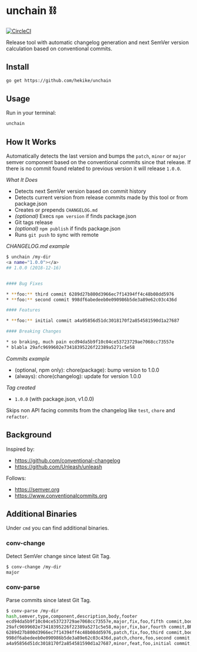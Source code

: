 # unchain ⛓️

[![CircleCI](https://circleci.com/gh/hekike/unchain.svg?style=svg&circle-token=c7e325c818a4865e9660d944d97fb5fae4b37043)](https://circleci.com/gh/hekike/unchain)

Release tool with automatic changelog generation and next SemVer version calculation based on conventional commits.

## Install

```sh
go get https://github.com/hekike/unchain
```

## Usage

Run in your terminal:

```sh
unchain
```

## How It Works

Automatically detects the last version and bumps the `patch`, `minor` or `major` semver component based on the conventional commits since that release.
If there is no commit found related to previous version it will release `1.0.0`.

*What It Does*

* Detects next SemVer version based on commit history
* Detects current version from release commits made by this tool or from package.json
* Creates or prepends `CHANGELOG.md`
* *(optional)* Execs `npm version` if finds package.json
* Git tags release
* *(optional)* `npm publish` if finds package.json
* Runs `git push` to sync with remote

*CHANGELOG.md example*

```sh
$ unchain /my-dir
<a name="1.0.0"></a>
## 1.0.0 (2018-12-16)


#### Bug Fixes

* **foo:** third commit 6289d27b800d3966ec7f14394ff4c48b08dd5976
* **foo:** second commit 998df6abedeeb0e090986b5de3a89e62c03c436d

#### Features

* **foo:** initial commit a4a95856d51dc3018170f2a854581590d1a27687

#### Breaking Changes

* so braking, much pain ecd94da5b9f10c04ce53723729ae7068cc73557e
* blabla 29afc9699602e73418395226f22389a5271c5e58

```

*Commits example*

- (optional, npm only): chore(package): bump version to 1.0.0
- (always): chore(changelog): update for version 1.0.0

*Tag created*

- `1.0.0` (with package.json, v1.0.0)

Skips non API facing commits from the changelog like `test`, `chore` and `refactor`.

## Background

Inspired by:

- https://github.com/conventional-changelog
- https://github.com/Unleash/unleash

Follows:

- https://semver.org
- https://www.conventionalcommits.org

## Additional Binaries

Under `cmd` you can find additional binaries.

### conv-change

Detect SemVer change since latest Git Tag.

```sh
$ conv-change /my-dir
major
```

### conv-parse

Parse commits since latest Git Tag.

```sh
$ conv-parse /my-dir
hash,semver,type,component,description,body,footer
ecd94da5b9f10c04ce53723729ae7068cc73557e,major,fix,foo,fifth commit,body,BREAKING CHANGE: so braking, much pain
29afc9699602e73418395226f22389a5271c5e58,major,fix,bar,fourth commit,BREAKING CHANGE: blabla,
6289d27b800d3966ec7f14394ff4c48b08dd5976,patch,fix,foo,third commit,body,
998df6abedeeb0e090986b5de3a89e62c03c436d,patch,chore,foo,second commit,,
a4a95856d51dc3018170f2a854581590d1a27687,minor,feat,foo,initial commit,,
```
